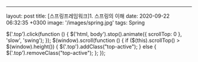 ---
layout: post
title:  [스프링프레임워크]1. 스프링의 이해 
date:   2020-09-22 06:32:35 +0300
image:  '/images/spring.jpg'
tags:   Spring


$('.top').click(function () {
    $('html, body').stop().animate({ scrollTop: 0 }, 'slow', 'swing');
  });
  $(window).scroll(function () {
    if ($(this).scrollTop() > $(window).height()) {
      $('.top').addClass("top-active");
    } else {
      $('.top').removeClass("top-active");
    };
  });